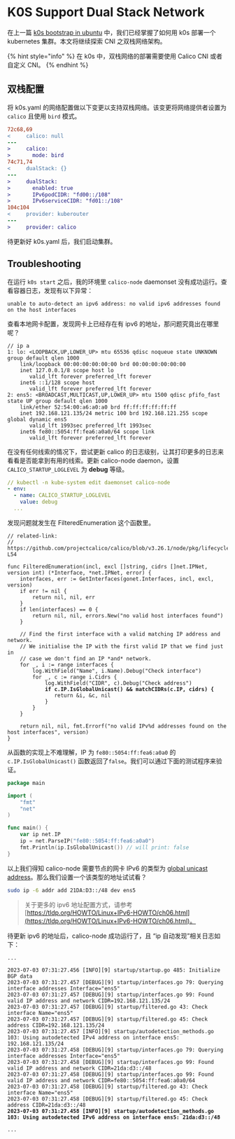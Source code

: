 # K0S Support Dual Stack Network

在上一篇 [k0s bootstrap in ubuntu](k0s-v1.26.3+k0s.0-bootstrap.md) 中，我们已经掌握了如何用 k0s 部署一个 kubernetes 集群。本文将继续探索 CNI 之双栈网络架构。

{% hint style="info" %}
在 k0s 中，双栈网络的部署需要使用 Calico CNI 或者自定义 CNI。
{% endhint %}

## 双栈配置

将 k0s.yaml 的网络配置做以下变更以支持双栈网络。该变更将网络提供者设置为 `calico` 且使用 `bird` 模式。

```diff
72c68,69
<     calico: null
---
>     calico:
>       mode: bird
74c71,74
<     dualStack: {}
---
>     dualStack:
>       enabled: true
>       IPv6podCIDR: "fd00::/108"
>       IPv6serviceCIDR: "fd01::/108"
104c104
<     provider: kuberouter
---
>     provider: calico
```

待更新好 k0s.yaml 后，我们启动集群。

## Troubleshooting

在运行 `k0s start` 之后，我的环境里 `calico-node` daemonset 没有成功运行。查看容器日志，发现有以下异常：

```log
unable to auto-detect an ipv6 address: no valid ipv6 addresses found on the host interfaces
```

查看本地网卡配置，发现网卡上已经存在有 ipv6 的地址，那问题究竟出在哪里呢？

```
// ip a
1: lo: <LOOPBACK,UP,LOWER_UP> mtu 65536 qdisc noqueue state UNKNOWN group default qlen 1000
    link/loopback 00:00:00:00:00:00 brd 00:00:00:00:00:00
    inet 127.0.0.1/8 scope host lo
       valid_lft forever preferred_lft forever
    inet6 ::1/128 scope host
       valid_lft forever preferred_lft forever
2: ens5: <BROADCAST,MULTICAST,UP,LOWER_UP> mtu 1500 qdisc pfifo_fast state UP group default qlen 1000
    link/ether 52:54:00:a6:a0:a0 brd ff:ff:ff:ff:ff:ff
    inet 192.168.121.135/24 metric 100 brd 192.168.121.255 scope global dynamic ens5
       valid_lft 1993sec preferred_lft 1993sec
    inet6 fe80::5054:ff:fea6:a0a0/64 scope link
       valid_lft forever preferred_lft forever
```

在没有任何线索的情况下，尝试更新 calico 的日志级别，让其打印更多的日志来看看是否能拿到有用的线索。更新 calico-node daemon，设置 `CALICO_STARTUP_LOGLEVEL` 为 **debug** 等级。

```yaml
// kubectl -n kube-system edit daemonset calico-node
- env:
  - name: CALICO_STARTUP_LOGLEVEL
    value: debug
  ...
```

发现问题就发生在 FilteredEnumeration 这个函数里。

<pre class="language-go" data-line-numbers><code class="lang-go">// related-link:
//   https://github.com/projectcalico/calico/blob/v3.26.1/node/pkg/lifecycle/startup/autodetection/filtered.go#L30-L54

func FilteredEnumeration(incl, excl []string, cidrs []net.IPNet, version int) (*Interface, *net.IPNet, error) {
	interfaces, err := GetInterfaces(gonet.Interfaces, incl, excl, version)
	if err != nil {
		return nil, nil, err
	}
	if len(interfaces) == 0 {
		return nil, nil, errors.New("no valid host interfaces found")
	}

	// Find the first interface with a valid matching IP address and network.
	// We initialise the IP with the first valid IP that we find just in
	// case we don't find an IP *and* network.
	for _, i := range interfaces {
		log.WithField("Name", i.Name).Debug("Check interface")
		for _, c := range i.Cidrs {
			log.WithField("CIDR", c).Debug("Check address")
<strong>			if c.IP.IsGlobalUnicast() &#x26;&#x26; matchCIDRs(c.IP, cidrs) {
</strong>				return &#x26;i, &#x26;c, nil
			}
		}
	}

	return nil, nil, fmt.Errorf("no valid IPv%d addresses found on the host interfaces", version)
}
</code></pre>

从函数的实现上不难理解，IP 为 `fe80::5054:ff:fea6:a0a0` 的 `c.IP.IsGlobalUnicast()` 函数返回了`false`。我们可以通过下面的测试程序来验证。

```go
package main

import (
	"fmt"
	"net"
)

func main() {
	var ip net.IP
	ip = net.ParseIP("fe80::5054:ff:fea6:a0a0")
	fmt.Println(ip.IsGlobalUnicast()) // will print: false
}
```

以上我们得知 calico-node 需要节点的网卡 IPv6 的类型为 [global unicast address](https://en.wikipedia.org/wiki/IPv6\_address)。那么我们设置一个该类型的地址试试看？

```bash
sudo ip -6 addr add 21DA:D3::/48 dev ens5
```

> 关于更多的 ipv6 地址配置方式，请参考 [https://tldp.org/HOWTO/Linux+IPv6-HOWTO/ch06.html](https://tldp.org/HOWTO/Linux+IPv6-HOWTO/ch06.html)。

待更新 ipv6 的地址后，calico-node 成功运行了，且 “ip 自动发现”相关日志如下：

<pre class="language-log"><code class="lang-log">...

2023-07-03 07:31:27.456 [INFO][9] startup/startup.go 485: Initialize BGP data
2023-07-03 07:31:27.457 [DEBUG][9] startup/interfaces.go 79: Querying interface addresses Interface="ens5"
2023-07-03 07:31:27.457 [DEBUG][9] startup/interfaces.go 99: Found valid IP address and network CIDR=192.168.121.135/24
2023-07-03 07:31:27.457 [DEBUG][9] startup/filtered.go 43: Check interface Name="ens5"
2023-07-03 07:31:27.457 [DEBUG][9] startup/filtered.go 45: Check address CIDR=192.168.121.135/24
2023-07-03 07:31:27.457 [INFO][9] startup/autodetection_methods.go 103: Using autodetected IPv4 address on interface ens5: 192.168.121.135/24
2023-07-03 07:31:27.458 [DEBUG][9] startup/interfaces.go 79: Querying interface addresses Interface="ens5"
2023-07-03 07:31:27.458 [DEBUG][9] startup/interfaces.go 99: Found valid IP address and network CIDR=21da:d3::/48
2023-07-03 07:31:27.458 [DEBUG][9] startup/interfaces.go 99: Found valid IP address and network CIDR=fe80::5054:ff:fea6:a0a0/64
2023-07-03 07:31:27.458 [DEBUG][9] startup/filtered.go 43: Check interface Name="ens5"
2023-07-03 07:31:27.458 [DEBUG][9] startup/filtered.go 45: Check address CIDR=21da:d3::/48
<strong>2023-07-03 07:31:27.458 [INFO][9] startup/autodetection_methods.go 103: Using autodetected IPv6 address on interface ens5: 21da:d3::/48
</strong>
...
</code></pre>
